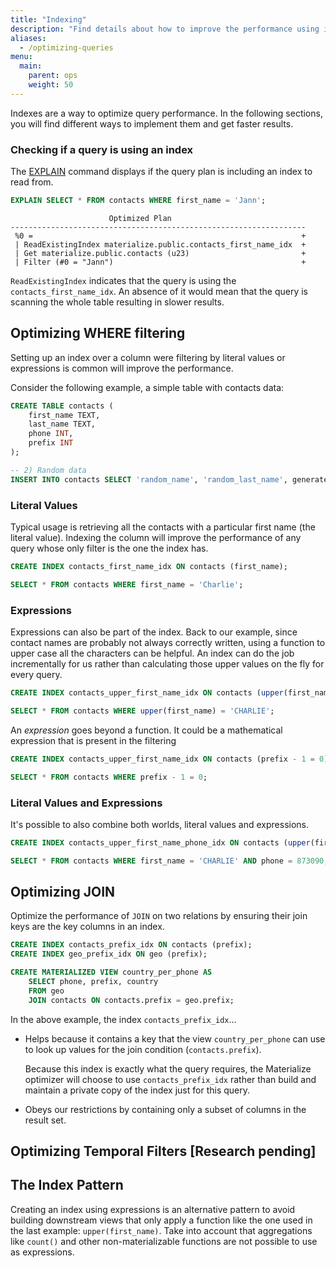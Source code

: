 ```yaml
---
title: "Indexing"
description: "Find details about how to improve the performance using indexes"
aliases:
  - /optimizing-queries
menu:
  main:
    parent: ops
    weight: 50
---
```


Indexes are a way to optimize query performance. In the following sections, you will find different ways to implement them and get faster results.

<!-- This will be removed till the PR makes it into production and is available to everyone -->
### Checking if a query is using an index

The [EXPLAIN](https://materialize.com/docs/sql/explain/#conceptual-framework) command displays if the query plan is including an index to read from.

```sql
EXPLAIN SELECT * FROM contacts WHERE first_name = 'Jann';
```

```
                      Optimized Plan
------------------------------------------------------------------
 %0 =                                                            +
 | ReadExistingIndex materialize.public.contacts_first_name_idx  +
 | Get materialize.public.contacts (u23)                         +
 | Filter (#0 = "Jann")                                          +
```

`ReadExistingIndex` indicates that the query is using the `contacts_first_name_idx`. An absence of it would mean
that the query is scanning the whole table resulting in slower results.

## Optimizing WHERE filtering

Setting up an index over a column were filtering by literal values or expressions is common will improve the performance.

Consider the following example, a simple table with contacts data:

```sql
CREATE TABLE contacts (
    first_name TEXT,
    last_name TEXT,
    phone INT,
    prefix INT
);

-- 2) Random data
INSERT INTO contacts SELECT 'random_name', 'random_last_name', generate_series(0, 100000), 1;
```

### Literal Values

Typical usage is retrieving all the contacts with a particular first name (the literal value). Indexing the column will improve the performance of any query whose only filter is the one the index has.

```sql
CREATE INDEX contacts_first_name_idx ON contacts (first_name);

SELECT * FROM contacts WHERE first_name = 'Charlie';
```

### Expressions

Expressions can also be part of the index. Back to our example, since contact names are probably not always correctly written, using a function to upper case all the characters can be helpful. An index can do the job incrementally for us rather than calculating those upper values on the fly for every query.

```sql
CREATE INDEX contacts_upper_first_name_idx ON contacts (upper(first_name));

SELECT * FROM contacts WHERE upper(first_name) = 'CHARLIE';
```

An _expression_ goes beyond a function. It could be a mathematical expression that is present in the filtering

```sql
CREATE INDEX contacts_upper_first_name_idx ON contacts (prefix - 1 = 0);

SELECT * FROM contacts WHERE prefix - 1 = 0;
```


### Literal Values and Expressions

It's possible to also combine both worlds, literal values and expressions.

```sql
CREATE INDEX contacts_upper_first_name_phone_idx ON contacts (upper(first_name), phone);

SELECT * FROM contacts WHERE first_name = 'CHARLIE' AND phone = 873090;
```

## Optimizing JOIN

Optimize the performance of `JOIN` on two relations by ensuring their
join keys are the key columns in an index.

```sql
CREATE INDEX contacts_prefix_idx ON contacts (prefix);
CREATE INDEX geo_prefix_idx ON geo (prefix);

CREATE MATERIALIZED VIEW country_per_phone AS
    SELECT phone, prefix, country
    FROM geo
    JOIN contacts ON contacts.prefix = geo.prefix;
```

In the above example, the index `contacts_prefix_idx`...

-   Helps because it contains a key that the view `country_per_phone` can
    use to look up values for the join condition (`contacts.prefix`).

    Because this index is exactly what the query requires, the Materialize
    optimizer will choose to use `contacts_prefix_idx` rather than build
    and maintain a private copy of the index just for this query.

-   Obeys our restrictions by containing only a subset of columns in the result
    set.

## Optimizing Temporal Filters [Research pending]

<!-- The index pattern can be a good one to add into the SQL patterns -->

## The Index Pattern

Creating an index using expressions is an alternative pattern to avoid building downstream views that only apply a function like the one used in the last example: `upper(first_name)`. Take into account that aggregations like `count()` and other non-materializable functions are not possible to use as expressions.

<!-- Which query should run faster?

```sql
-- a)
SELECT * FROM phones WHERE first_name = 'Jann';

-- b)
SELECT * FROM phones WHERE first_name = 'Jann' and last_name = 'Johnson' and phone = 12233344;
```

At first *a)* sounds like the candidate since it's filtering by one field, but answer *b)* is the correct one! It's more than **ten times faster** than the alternative option (it can vary by setup). -->

<!-- Eanble `\timing` command and run both queries using `psql` to tell the difference in your setup. -->

<!-- ### What is happening?

The `phones_index` in the step *2)* is a multicolumn index and Materialize will take advantage of it only and only when all the columns are present in the filter clause. (Check fact)

Improving the performance of querying by the person first name, like in query *a)*, requires an index like the following:

```
CREATE INDEX first_name_index ON phones (first_name);
``` -->


<!-- ```sql
CREATE MATERIALIZED VIEW active_customers AS
    SELECT guid, geo_id, last_active_on
    FROM customer_source
    GROUP BY geo_id;

CREATE INDEX active_customers_idx ON active_customers (guid);

SELECT * FROM active_customers WHERE guid = 'd868a5bf-2430-461d-a665-40418b1125e7';

-- Using expressions
CREATE INDEX active_customers_exp_idx ON active_customers (upper(guid));

SELECT * FROM active_customers WHERE upper(guid) = 'D868A5BF-2430-461D-A665-40418B1125E7';

-- Filter using an expression in one field and a literal in another field
CREATE INDEX active_customers_exp_field_idx ON active_customers (upper(guid), geo_id);

SELECT * FROM active_customers WHERE upper(guid) = 'D868A5BF-2430-461D-A665-40418B1125E7' and geo_id = 'ID_8482';
``` -->